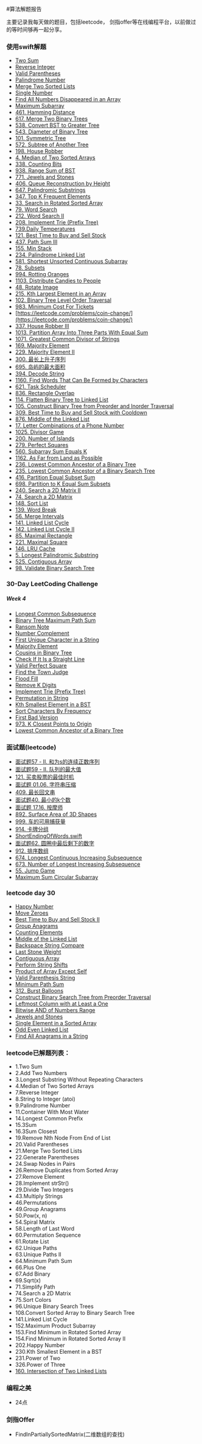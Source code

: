 #算法解题报告

主要记录我每天做的题目，包括leetcode， 剑指offer等在线编程平台，以前做过的等时间够再一起分享。

### 使用swift解题

* [Two Sum](https://leetcode.com/problems/two-sum/description/)
* [Reverse Integer](https://leetcode.com/problems/reverse-integer/description/)
* [Valid Parentheses](https://leetcode.com/problems/valid-parentheses/description/)
* [Palindrome Number](https://leetcode.com/problems/palindrome-number/description/)
* [Merge Two Sorted Lists](https://leetcode.com/problems/merge-two-sorted-lists/description/)
* [Single Number](https://leetcode.com/problems/single-number/description/)
* [Find All Numbers Disappeared in an Array](https://leetcode.com/problems/find-all-numbers-disappeared-in-an-array/description/)
* [Maximum Subarray](https://leetcode.com/problems/maximum-subarray/description/)
* [461. Hamming Distance](https://leetcode.com/problems/hamming-distance/description/)
* [617. Merge Two Binary Trees](https://leetcode.com/problems/merge-two-binary-trees/description/)
* [538. Convert BST to Greater Tree](https://leetcode.com/problems/convert-bst-to-greater-tree/description/)
* [543. Diameter of Binary Tree](https://leetcode.com/problems/diameter-of-binary-tree/description/)
* [101. Symmetric Tree](https://leetcode.com/problems/symmetric-tree/description/)
* [572. Subtree of Another Tree](https://leetcode.com/problems/subtree-of-another-tree/description/)
* [198. House Robber](https://leetcode.com/problems/house-robber/description/)
* [4. Median of Two Sorted Arrays](https://leetcode.com/problems/median-of-two-sorted-arrays/description/)
* [338. Counting Bits](https://leetcode.com/problems/counting-bits/description/)
* [938. Range Sum of BST](https://leetcode.com/problems/range-sum-of-bst/)
* [771. Jewels and Stones](https://leetcode.com/problems/jewels-and-stones/)
* [406. Queue Reconstruction by Height](https://leetcode.com/problems/queue-reconstruction-by-height/)
* [647. Palindromic Substrings](https://leetcode.com/problems/palindromic-substrings/)
* [347. Top K Frequent Elements](https://leetcode.com/problems/top-k-frequent-elements/)
* [33. Search in Rotated Sorted Array](https://leetcode.com/problems/search-in-rotated-sorted-array/)
* [79. Word Search](https://leetcode.com/problems/word-search/)
* [212. Word Search II](https://leetcode.com/problems/word-search-ii/)
* [208. Implement Trie (Prefix Tree)](https://leetcode.com/problems/implement-trie-prefix-tree/submissions/)
* [739.Daily Temperatures](https://leetcode.com/problems/daily-temperatures/)
* [121. Best Time to Buy and Sell Stock](https://leetcode.com/problems/best-time-to-buy-and-sell-stock/)
* [437. Path Sum III](https://leetcode.com/problems/path-sum-iii/)
* [155. Min Stack](https://leetcode.com/problems/min-stack/)
* [234. Palindrome Linked List](https://leetcode.com/problems/palindrome-linked-list/)
* [581. Shortest Unsorted Continuous Subarray](https://leetcode.com/problems/shortest-unsorted-continuous-subarray/)
* [78. Subsets](https://leetcode.com/problems/subsets/)
* [994. Rotting Oranges](https://leetcode.com/problems/rotting-oranges/)
* [1103. Distribute Candies to People](https://leetcode.com/problems/distribute-candies-to-people/)
* [48. Rotate Image](https://leetcode.com/problems/rotate-image/)
* [215. Kth Largest Element in an Array](https://leetcode.com/problems/kth-largest-element-in-an-array/)
* [102. Binary Tree Level Order Traversal](https://leetcode.com/problems/binary-tree-level-order-traversal/)
* [983. Minimum Cost For Tickets](https://leetcode.com/problems/minimum-cost-for-tickets/)
* [https://leetcode.com/problems/coin-change/](https://leetcode.com/problems/coin-change/)
* [337. House Robber III](https://leetcode.com/problems/house-robber-iii/)
* [1013. Partition Array Into Three Parts With Equal Sum](https://leetcode.com/problems/partition-array-into-three-parts-with-equal-sum/)
* [1071. Greatest Common Divisor of Strings](https://leetcode.com/problems/greatest-common-divisor-of-strings/)
* [169. Majority Element](https://leetcode.com/problems/majority-element/)
* [229. Majority Element II](https://leetcode.com/problems/majority-element-ii/)
* [300. 最长上升子序列](https://leetcode-cn.com/problems/longest-increasing-subsequence/)
* [695. 岛屿的最大面积](https://leetcode-cn.com/problems/max-area-of-island/)
* [394. Decode String](https://leetcode.com/problems/decode-string/)
* [1160. Find Words That Can Be Formed by Characters](https://leetcode.com/problems/find-words-that-can-be-formed-by-characters/)
* [621. Task Scheduler](https://leetcode.com/problems/task-scheduler/)
* [836. Rectangle Overlap](https://leetcode.com/problems/rectangle-overlap/)
* [114. Flatten Binary Tree to Linked List](https://leetcode.com/problems/flatten-binary-tree-to-linked-list/)
* [105. Construct Binary Tree from Preorder and Inorder Traversal](https://leetcode.com/problems/construct-binary-tree-from-preorder-and-inorder-traversal/)
* [309. Best Time to Buy and Sell Stock with Cooldown](https://leetcode.com/problems/best-time-to-buy-and-sell-stock-with-cooldown/)
* [876. Middle of the Linked List](https://leetcode.com/problems/middle-of-the-linked-list/)
* [17. Letter Combinations of a Phone Number](https://leetcode.com/problems/letter-combinations-of-a-phone-number/)
* [1025. Divisor Game](https://leetcode.com/problems/divisor-game/)
* [200. Number of Islands](https://leetcode.com/problems/number-of-islands/)
* [279. Perfect Squares](https://leetcode.com/problems/perfect-squares/)
* [560. Subarray Sum Equals K](https://leetcode.com/problems/subarray-sum-equals-k/)
* [1162. As Far from Land as Possible](https://leetcode.com/problems/as-far-from-land-as-possible/)
* [236. Lowest Common Ancestor of a Binary Tree](https://leetcode.com/problems/lowest-common-ancestor-of-a-binary-tree/)
* [235. Lowest Common Ancestor of a Binary Search Tree](https://leetcode.com/problems/lowest-common-ancestor-of-a-binary-search-tree/)
* [416. Partition Equal Subset Sum](https://leetcode.com/problems/partition-equal-subset-sum/)
* [698. Partition to K Equal Sum Subsets](https://leetcode.com/problems/partition-to-k-equal-sum-subsets/)
* [240. Search a 2D Matrix II](https://leetcode.com/problems/search-a-2d-matrix-ii/)
* [74. Search a 2D Matrix](https://leetcode.com/problems/search-a-2d-matrix/)
* [148. Sort List](https://leetcode.com/problems/sort-list/)
* [139. Word Break](https://leetcode.com/problems/word-break/)
* [56. Merge Intervals](https://leetcode.com/problems/merge-intervals/)
* [141. Linked List Cycle](https://leetcode.com/problems/linked-list-cycle/)
* [142. Linked List Cycle II](https://leetcode.com/problems/linked-list-cycle-ii/)
* [85. Maximal Rectangle](https://leetcode.com/problems/maximal-rectangle/)
* [221. Maximal Square](https://leetcode.com/problems/maximal-square/)
* [146. LRU Cache](https://leetcode.com/problems/lru-cache/)
* [5. Longest Palindromic Substring](https://leetcode.com/problems/longest-palindromic-substring/)
* [525. Contiguous Array](https://leetcode.com/problems/contiguous-array/)
* [98. Validate Binary Search Tree](https://leetcode.com/problems/validate-binary-search-tree/)


### 30-Day LeetCoding Challenge

##### Week 4

* [Longest Common Subsequence](https://leetcode.com/explore/challenge/card/30-day-leetcoding-challenge/531/week-4/3311/)
* [Binary Tree Maximum Path Sum](https://leetcode.com/explore/challenge/card/30-day-leetcoding-challenge/532/week-5/3314/)
* [Ransom Note](https://leetcode.com/explore/challenge/card/may-leetcoding-challenge/534/week-1-may-1st-may-7th/3318/)
* [Number Complement](https://leetcode.com/explore/challenge/card/may-leetcoding-challenge/534/week-1-may-1st-may-7th/3319/)
* [First Unique Character in a String](https://leetcode.com/explore/challenge/card/may-leetcoding-challenge/534/week-1-may-1st-may-7th/3320/)
* [Majority Element](https://leetcode.com/explore/challenge/card/may-leetcoding-challenge/534/week-1-may-1st-may-7th/3321/)
* [Cousins in Binary Tree](https://leetcode.com/explore/challenge/card/may-leetcoding-challenge/534/week-1-may-1st-may-7th/3322/)
* [Check If It Is a Straight Line](https://leetcode.com/explore/challenge/card/may-leetcoding-challenge/535/week-2-may-8th-may-14th/3323/)
* [Valid Perfect Square](https://leetcode.com/explore/challenge/card/may-leetcoding-challenge/535/week-2-may-8th-may-14th/3324/)
* [Find the Town Judge](https://leetcode.com/explore/challenge/card/may-leetcoding-challenge/535/week-2-may-8th-may-14th/3325/)
* [Flood Fill](https://leetcode.com/explore/challenge/card/may-leetcoding-challenge/535/week-2-may-8th-may-14th/3326/)
* [Remove K Digits](https://leetcode.com/explore/challenge/card/may-leetcoding-challenge/535/week-2-may-8th-may-14th/3328/)
* [Implement Trie (Prefix Tree)](https://leetcode.com/explore/challenge/card/may-leetcoding-challenge/535/week-2-may-8th-may-14th/3329/)
* [Permutation in String](https://leetcode.com/explore/challenge/card/may-leetcoding-challenge/536/week-3-may-15th-may-21st/3333/)
* [Kth Smallest Element in a BST](https://leetcode.com/explore/challenge/card/may-leetcoding-challenge/536/week-3-may-15th-may-21st/3335/)
* [Sort Characters By Frequency](https://leetcode.com/explore/challenge/card/may-leetcoding-challenge/537/week-4-may-22nd-may-28th/3337/)
* [First Bad Version](https://leetcode.com/explore/challenge/card/may-leetcoding-challenge/534/week-1-may-1st-may-7th/3316/)
* [973. K Closest Points to Origin](https://leetcode.com/problems/k-closest-points-to-origin/)
* [Lowest Common Ancestor of a Binary Tree](https://leetcode.com/explore/challenge/card/june-leetcoding-challenge-2021/607/week-5-june-29th-june-30th/3797/)

### 面试题(leetcode)

* [面试题57 - II. 和为s的连续正数序列](https://leetcode-cn.com/problems/he-wei-sde-lian-xu-zheng-shu-xu-lie-lcof/)
* [面试题59 - II. 队列的最大值](https://leetcode-cn.com/problems/dui-lie-de-zui-da-zhi-lcof/)
* [121. 买卖股票的最佳时机](https://leetcode-cn.com/problems/best-time-to-buy-and-sell-stock/)
* [面试题 01.06. 字符串压缩](https://leetcode-cn.com/problems/compress-string-lcci/)
* [409. 最长回文串](https://leetcode-cn.com/problems/longest-palindrome/)
* [面试题40. 最小的k个数](https://leetcode-cn.com/problems/zui-xiao-de-kge-shu-lcof/)
* [面试题 17.16. 按摩师](https://leetcode-cn.com/problems/the-masseuse-lcci/)
* [892. Surface Area of 3D Shapes](https://leetcode.com/problems/surface-area-of-3d-shapes/)
* [999. 车的可用捕获量](https://leetcode-cn.com/problems/available-captures-for-rook/)
* [914. 卡牌分组](https://leetcode-cn.com/problems/x-of-a-kind-in-a-deck-of-cards/)
* [ShortEndingOfWords.swift](https://leetcode.com/problems/short-encoding-of-words/)
* [面试题62. 圆圈中最后剩下的数字](https://leetcode-cn.com/problems/yuan-quan-zhong-zui-hou-sheng-xia-de-shu-zi-lcof/)
* [912. 排序数组](https://leetcode-cn.com/problems/sort-an-array/)
* [674. Longest Continuous Increasing Subsequence](https://leetcode.com/problems/longest-continuous-increasing-subsequence/)
* [673. Number of Longest Increasing Subsequence](https://leetcode.com/problems/number-of-longest-increasing-subsequence/)
* [55. Jump Game](https://leetcode.com/problems/jump-game/)
* [Maximum Sum Circular Subarray](https://leetcode.com/explore/challenge/card/may-leetcoding-challenge/536/week-3-may-15th-may-21st/3330/)

### leetcode day 30

* [Happy Number](https://leetcode.com/explore/challenge/card/30-day-leetcoding-challenge/528/week-1/3284/)
* [Move Zeroes](https://leetcode.com/explore/challenge/card/30-day-leetcoding-challenge/528/week-1/3286/)
* [Best Time to Buy and Sell Stock II](https://leetcode.com/explore/challenge/card/30-day-leetcoding-challenge/528/week-1/3287/)
* [Group Anagrams](https://leetcode.com/explore/challenge/card/30-day-leetcoding-challenge/528/week-1/3288/)
* [Counting Elements](https://leetcode.com/explore/challenge/card/30-day-leetcoding-challenge/528/week-1/3289/)
* [ Middle of the Linked List](https://leetcode.com/explore/challenge/card/30-day-leetcoding-challenge/529/week-2/3290/)
* [Backspace String Compare](https://leetcode.com/explore/challenge/card/30-day-leetcoding-challenge/529/week-2/3291/)
* [Last Stone Weight](https://leetcode.com/explore/challenge/card/30-day-leetcoding-challenge/529/week-2/3297/)
* [Contiguous Array](https://leetcode.com/explore/challenge/card/30-day-leetcoding-challenge/529/week-2/3298/)
* [Perform String Shifts](https://leetcode.com/explore/challenge/card/30-day-leetcoding-challenge/529/week-2/3299/)
* [Product of Array Except Self](https://leetcode.com/explore/challenge/card/30-day-leetcoding-challenge/530/week-3/3300/)
* [ Valid Parenthesis String](https://leetcode.com/explore/challenge/card/30-day-leetcoding-challenge/530/week-3/3301/)
* [Minimum Path Sum](https://leetcode.com/explore/challenge/card/30-day-leetcoding-challenge/530/week-3/3303/)
* [312. Burst Balloons](https://leetcode.com/problems/burst-balloons/)
* [Construct Binary Search Tree from Preorder Traversal](https://leetcode.com/explore/challenge/card/30-day-leetcoding-challenge/530/week-3/3305/)
* [Leftmost Column with at Least a One](https://leetcode.com/explore/challenge/card/30-day-leetcoding-challenge/530/week-3/3306/)
* [Bitwise AND of Numbers Range](https://leetcode.com/explore/challenge/card/30-day-leetcoding-challenge/531/week-4/3308/)
* [Jewels and Stones](https://leetcode.com/explore/challenge/card/may-leetcoding-challenge/534/week-1-may-1st-may-7th/3317/)
* [Single Element in a Sorted Array](https://leetcode.com/explore/challenge/card/may-leetcoding-challenge/535/week-2-may-8th-may-14th/3327/)
* [Odd Even Linked List](https://leetcode.com/explore/challenge/card/may-leetcoding-challenge/536/week-3-may-15th-may-21st/3331/)
* [Find All Anagrams in a String](https://leetcode.com/explore/challenge/card/may-leetcoding-challenge/536/week-3-may-15th-may-21st/3332/)

### leetcode已解题列表：

* 1.Two Sum
* 2.Add Two Numbers
* 3.Longest Substring Without Repeating Characters
* 4.Median of Two Sorted Arrays
* 7.Reverse Integer
* 8.String to Integer (atoi)
* 9.Palindrome Number
* 11.Container With Most Water
* 14.Longest Common Prefix
* 15.3Sum
* 16.3Sum Closest
* 19.Remove Nth Node From End of List
* 20.Valid Parentheses
* 21.Merge Two Sorted Lists
* 22.Generate Parentheses
* 24.Swap Nodes in Pairs
* 26.Remove Duplicates from Sorted Array
* 27.Remove Element
* 28.Implement strStr()
* 29.Divide Two Integers
* 43.Multiply Strings
* 46.Permutations
* 49.Group Anagrams
* 50.Pow(x, n)
* 54.Spiral Matrix
* 58.Length of Last Word
* 60.Permutation Sequence
* 61.Rotate List
* 62.Unique Paths
* 63.Unique Paths II
* 64.Minimum Path Sum
* 66.Plus One
* 67.Add Binary
* 69.Sqrt(x)
* 71.Simplify Path
* 74.Search a 2D Matrix
* 75.Sort Colors
* 96.Unique Binary Search Trees
* 108.Convert Sorted Array to Binary Search Tree
* 141.Linked List Cycle
* 152.Maximum Product Subarray
* 153.Find Minimum in Rotated Sorted Array
* 154.Find Minimum in Rotated Sorted Array II
* 202.Happy Number
* 230.Kth Smallest Element in a BST
* 231.Power of Two
* 326.Power of Three
* [160. Intersection of Two Linked Lists](https://leetcode.com/problems/intersection-of-two-linked-lists/)

### 编程之美

* 24点

### 剑指Offer
* FindInPartiallySortedMatrix(二维数组的查找)